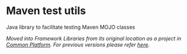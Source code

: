 # Maven test utils

Java library to facilitate testing Maven MOJO classes

_Moved into Framework Libraries from its original location as a project 
in [Common Platform](https://github.com/CJSCommonPlatform). 
For previous versions please refer 
[here](https://github.com/CJSCommonPlatform/maven-test-utils)._

